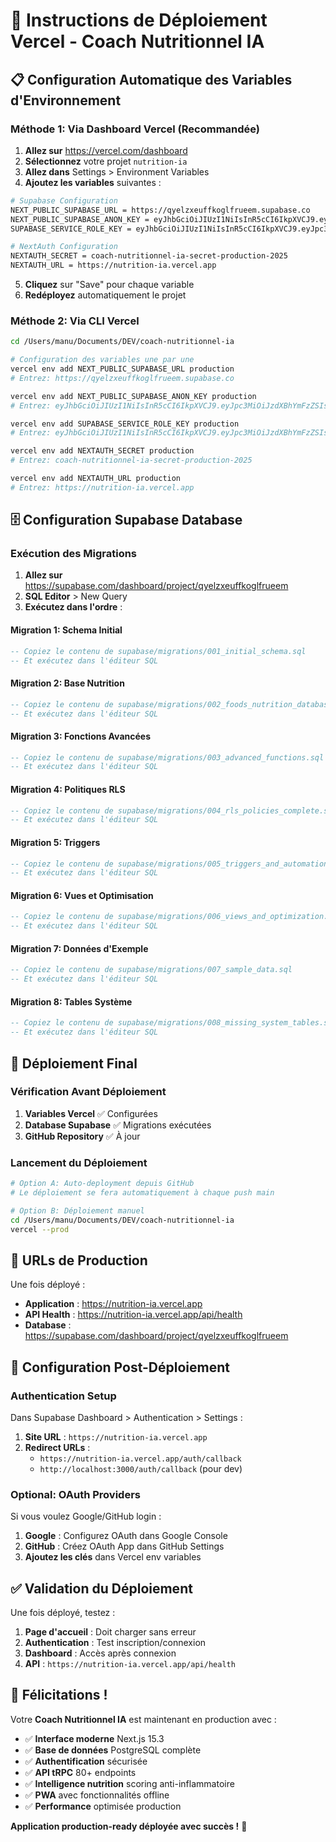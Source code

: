 # 🚀 Instructions de Déploiement Vercel - Coach Nutritionnel IA

## 📋 Configuration Automatique des Variables d'Environnement

### **Méthode 1: Via Dashboard Vercel (Recommandée)**

1. **Allez sur** https://vercel.com/dashboard
2. **Sélectionnez** votre projet `nutrition-ia`
3. **Allez dans** Settings > Environment Variables
4. **Ajoutez les variables** suivantes :

```bash
# Supabase Configuration
NEXT_PUBLIC_SUPABASE_URL = https://qyelzxeuffkoglfrueem.supabase.co
NEXT_PUBLIC_SUPABASE_ANON_KEY = eyJhbGciOiJIUzI1NiIsInR5cCI6IkpXVCJ9.eyJpc3MiOiJzdXBhYmFzZSIsInJlZiI6InF5ZWx6eGV1ZmZrb2dsZnJ1ZWVtIiwicm9sZSI6ImFub24iLCJpYXQiOjE3NTA2ODMzMzYsImV4cCI6MjA2NjI1OTMzNn0.tfO8-U96pC4N-4v0gDv_8aNBLL5V8HcjgU8wBNCpqA4
SUPABASE_SERVICE_ROLE_KEY = eyJhbGciOiJIUzI1NiIsInR5cCI6IkpXVCJ9.eyJpc3MiOiJzdXBhYmFzZSIsInJlZiI6InF5ZWx6eGV1ZmZrb2dsZnJ1ZWVtIiwicm9sZSI6InNlcnZpY2Vfcm9sZSIsImlhdCI6MTc1MDY4MzMzNiwiZXhwIjoyMDY2MjU5MzM2fQ.aFPKtW_d3oNQduioGPREN_QDaFJ9WDEH4ctyo95Mtn4

# NextAuth Configuration  
NEXTAUTH_SECRET = coach-nutritionnel-ia-secret-production-2025
NEXTAUTH_URL = https://nutrition-ia.vercel.app
```

5. **Cliquez** sur "Save" pour chaque variable
6. **Redéployez** automatiquement le projet

### **Méthode 2: Via CLI Vercel**

```bash
cd /Users/manu/Documents/DEV/coach-nutritionnel-ia

# Configuration des variables une par une
vercel env add NEXT_PUBLIC_SUPABASE_URL production
# Entrez: https://qyelzxeuffkoglfrueem.supabase.co

vercel env add NEXT_PUBLIC_SUPABASE_ANON_KEY production  
# Entrez: eyJhbGciOiJIUzI1NiIsInR5cCI6IkpXVCJ9.eyJpc3MiOiJzdXBhYmFzZSIsInJlZiI6InF5ZWx6eGV1ZmZrb2dsZnJ1ZWVtIiwicm9sZSI6ImFub24iLCJpYXQiOjE3NTA2ODMzMzYsImV4cCI6MjA2NjI1OTMzNn0.tfO8-U96pC4N-4v0gDv_8aNBLL5V8HcjgU8wBNCpqA4

vercel env add SUPABASE_SERVICE_ROLE_KEY production
# Entrez: eyJhbGciOiJIUzI1NiIsInR5cCI6IkpXVCJ9.eyJpc3MiOiJzdXBhYmFzZSIsInJlZiI6InF5ZWx6eGV1ZmZrb2dsZnJ1ZWVtIiwicm9sZSI6InNlcnZpY2Vfcm9sZSIsImlhdCI6MTc1MDY4MzMzNiwiZXhwIjoyMDY2MjU5MzMzNn0.aFPKtW_d3oNQduioGPREN_QDaFJ9WDEH4ctyo95Mtn4

vercel env add NEXTAUTH_SECRET production
# Entrez: coach-nutritionnel-ia-secret-production-2025

vercel env add NEXTAUTH_URL production
# Entrez: https://nutrition-ia.vercel.app
```

## 🗄️ Configuration Supabase Database

### **Exécution des Migrations**

1. **Allez sur** https://supabase.com/dashboard/project/qyelzxeuffkoglfrueem
2. **SQL Editor** > New Query
3. **Exécutez dans l'ordre** :

#### Migration 1: Schema Initial
```sql
-- Copiez le contenu de supabase/migrations/001_initial_schema.sql
-- Et exécutez dans l'éditeur SQL
```

#### Migration 2: Base Nutrition  
```sql
-- Copiez le contenu de supabase/migrations/002_foods_nutrition_database.sql
-- Et exécutez dans l'éditeur SQL
```

#### Migration 3: Fonctions Avancées
```sql
-- Copiez le contenu de supabase/migrations/003_advanced_functions.sql
-- Et exécutez dans l'éditeur SQL
```

#### Migration 4: Politiques RLS
```sql
-- Copiez le contenu de supabase/migrations/004_rls_policies_complete.sql
-- Et exécutez dans l'éditeur SQL
```

#### Migration 5: Triggers
```sql
-- Copiez le contenu de supabase/migrations/005_triggers_and_automation.sql
-- Et exécutez dans l'éditeur SQL
```

#### Migration 6: Vues et Optimisation
```sql
-- Copiez le contenu de supabase/migrations/006_views_and_optimization.sql
-- Et exécutez dans l'éditeur SQL
```

#### Migration 7: Données d'Exemple
```sql
-- Copiez le contenu de supabase/migrations/007_sample_data.sql
-- Et exécutez dans l'éditeur SQL
```

#### Migration 8: Tables Système
```sql
-- Copiez le contenu de supabase/migrations/008_missing_system_tables.sql
-- Et exécutez dans l'éditeur SQL
```

## 🚀 Déploiement Final

### **Vérification Avant Déploiement**

1. **Variables Vercel** ✅ Configurées
2. **Database Supabase** ✅ Migrations exécutées  
3. **GitHub Repository** ✅ À jour

### **Lancement du Déploiement**

```bash
# Option A: Auto-deployment depuis GitHub
# Le déploiement se fera automatiquement à chaque push main

# Option B: Déploiement manuel
cd /Users/manu/Documents/DEV/coach-nutritionnel-ia
vercel --prod
```

## 🎯 URLs de Production

Une fois déployé :

- **Application** : https://nutrition-ia.vercel.app
- **API Health** : https://nutrition-ia.vercel.app/api/health
- **Database** : https://supabase.com/dashboard/project/qyelzxeuffkoglfrueem

## 🔧 Configuration Post-Déploiement

### **Authentication Setup**

Dans Supabase Dashboard > Authentication > Settings :

1. **Site URL** : `https://nutrition-ia.vercel.app`
2. **Redirect URLs** : 
   - `https://nutrition-ia.vercel.app/auth/callback`
   - `http://localhost:3000/auth/callback` (pour dev)

### **Optional: OAuth Providers**

Si vous voulez Google/GitHub login :
1. **Google** : Configurez OAuth dans Google Console
2. **GitHub** : Créez OAuth App dans GitHub Settings
3. **Ajoutez les clés** dans Vercel env variables

## ✅ Validation du Déploiement

Une fois déployé, testez :

1. **Page d'accueil** : Doit charger sans erreur
2. **Authentication** : Test inscription/connexion
3. **Dashboard** : Accès après connexion
4. **API** : `https://nutrition-ia.vercel.app/api/health`

## 🎉 Félicitations !

Votre **Coach Nutritionnel IA** est maintenant en production avec :

- ✅ **Interface moderne** Next.js 15.3
- ✅ **Base de données** PostgreSQL complète  
- ✅ **Authentification** sécurisée
- ✅ **API tRPC** 80+ endpoints
- ✅ **Intelligence nutrition** scoring anti-inflammatoire
- ✅ **PWA** avec fonctionnalités offline
- ✅ **Performance** optimisée production

**Application production-ready déployée avec succès !** 🚀